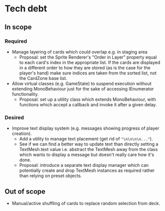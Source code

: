 # Tech debt

## In scope

### Required

- Manage layering of cards which could overlap e.g. in staging area
  - Proposal: set the Sprite Renderer's "Order in Layer" property equal to each card's index in the appropriate list. If the cards are displayed in a different order to how they are stored (as is the case for the player's hand) make sure indices are taken from the sorted list, not the CardZone base list.
- Allow virtual classes (e.g. GameState) to suspend execution without extending MonoBehaviour just for the sake of accessing IEnumerator functionality.
  - Proposal: set up a utility class which extends MonoBehaviour, with functions which accept a callback and invoke it after a given delay.

### Desired

- Improve text display system (e.g. messages showing progress of player creation).
  - Add a utility to manage text placement (get rid of `"\n\n\n\n..."`).
  - See if we can find a better way to update text than directly setting a TextMesh.text value i.e. abstract the TextMesh away from the class which wants to display a message but doesn't really care how it's done.
  - Proposal: introduce a separate text display manager which can potentially create and drop TextMesh instances as required rather than relying on preset objects.

## Out of scope

- Manual/active shuffling of cards to replace random selection from deck.
